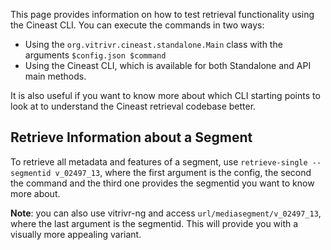 This page provides information on how to test retrieval functionality using the Cineast CLI. You can execute the commands in two ways:
- Using the `org.vitrivr.cineast.standalone.Main` class with the arguments `$config.json $command`
- Using the Cineast CLI, which is available for both Standalone and API main methods.

It is also useful if you want to know more about which CLI starting points to look at to understand the Cineast retrieval codebase better.

## Retrieve Information about a Segment

To retrieve all metadata and features of a segment, use `retrieve-single --segmentid v_02497_13`, where the first argument is the config, the second the command and the third one provides the segmentid you want to know more about.

**Note**: you can also use vitrivr-ng and access `url/mediasegment/v_02497_13`, where the last argument is the segmentid. This will provide you with a visually more appealing variant.